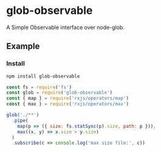 # glob-observable

A Simple Observable interface over node-glob.

## Example

### Install

```bash
npm install glob-observable
```

```javascript
const fs = require('fs')
const glob = require('glob-observable')
const { map } = require('rxjs/operators/map')
const { max } = require('rxjs/operators/max')

glob('./**')
  .pipe(
    map(p => ({ size: fs.statSync(p).size, path: p })),
    max((x, y) => x.size > y.size)
  )
  .subscribe(c => console.log('max size file:', c))
```
